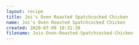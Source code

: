 ```yaml
---
layout: recipe
title: Joi's Oven Roasted Spatchcocked Chicken
name: Joi's Oven Roasted Spatchcocked Chicken
created: 2020-07-09 10:31:38
filename: Jois-Oven-Roasted-Spatchcocked-Chicken
---
```

